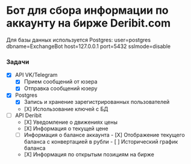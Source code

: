 # Бот для сбора информации по аккаунту на бирже Deribit.com

Для базы данных используется Postgres:
user=postgres dbname=ExchangeBot host=127.0.0.1 port=5432 sslmode=disable

### Задачи

- [X] API VK/Telegram
    - [X] Прием сообщений от юзера
    - [X] Отправка сообщений юзеру
- [X] Postgres
    - [X] Запись и хранение зарегистрированных пользователей
    - [Х] Использование ключей с БД
- [ ] API Deribit
    - [Х] Уведомление о движениях цены
    - [Х] Информация о текущей цене
    - [ ] Информация о балансе аккаунта
            - [Х] Отображение текущего баланса с конвертацией в рубли
            - [ ] Исторический график баланса
    - [Х] Информация по открытым позициям на бирже


